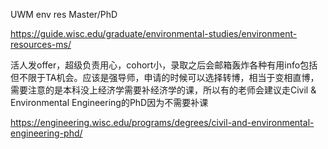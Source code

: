 UWM env res Master/PhD

https://guide.wisc.edu/graduate/environmental-studies/environment-resources-ms/

活人发offer，超级负责用心，cohort小，录取之后会邮箱轰炸各种有用info包括但不限于TA机会。应该是强导师，申请的时候可以选择转博，相当于变相直博，需要注意的是本科没上经济学需要补经济学的课，所以有的老师会建议走Civil & Environmental Engineering的PhD因为不需要补课

https://engineering.wisc.edu/programs/degrees/civil-and-environmental-engineering-phd/